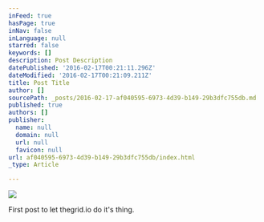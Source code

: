 ```yaml
---
inFeed: true
hasPage: true
inNav: false
inLanguage: null
starred: false
keywords: []
description: Post Description
datePublished: '2016-02-17T00:21:11.296Z'
dateModified: '2016-02-17T00:21:09.211Z'
title: Post Title
author: []
sourcePath: _posts/2016-02-17-af040595-6973-4d39-b149-29b3dfc755db.md
published: true
authors: []
publisher:
  name: null
  domain: null
  url: null
  favicon: null
url: af040595-6973-4d39-b149-29b3dfc755db/index.html
_type: Article

---
```

![](https://the-grid-user-content.s3-us-west-2.amazonaws.com/eca2e91c-fe32-4102-8c27-8d40dfefd3ee.jpg)

First post to let thegrid.io do it's thing.